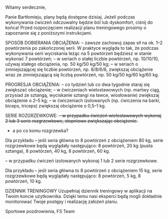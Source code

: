 Witamy serdecznie,

Panie Bartłomieju, plany będą dostępne dzisiaj. Jeżeli podczas wykonywania ćwiczeń odczuwalny będzie ból lub dyskomfort, ciśnij do końca!
Przed rozpoczęciem realizacji planu treningowego prosimy o zapoznanie się z poniższymi instrukcjami.

SPOSÓB DOBIERANIA OBCIĄŻENIA:
– zawsze zachowuj zapas sił na ok. 1–2 powtórzenia po zakończonej serii. W praktyce wygląda to tak, że podczas wykonywania serii wyciskania leżąc na 5 powtórzeń będziesz w stanie wykonać 7 powtórzeń;
– w seriach o stałej liczbie powtórzeń, np. 10/10/10, używaj stałego obciążenia, np. 50 kg/50 kg/50 kg;
– w seriach o zmniejszającej się liczbie powtórzeń, np. 8/8/6/6, zwiększaj obciążenie wraz ze zmniejszającą się liczbą powtórzeń, np. 50 kg/50 kg/60 kg/60 kg.

PROGRESJA OBCIĄŻENIA:
– co tydzień lub co dwa tygodnie staraj się zwiększać obciążenie;
– w ćwiczeniach wielostawowych (np. martwy ciąg, przysiad ze sztangą, wyciskanie sztangi na ławce, wiosłowanie) zwiększaj obciążenie o 2–5 kg;
– w ćwiczeniach izolowanych (np. ćwiczenia na barki, biceps, triceps) zwiększaj obciążenie o 0,5–1 kg.

SERIE ROZGRZEWKOWE:
~~– w przypadku ćwiczeń wielostawowych wykonaj 2 lub 3 serie rozgrzewkowe, stopniowo zwiększając obciążenie.~~
- a po co komu rozgrzewka?

Dla przykładu – jeśli seria główna to 8 powtórzeń z obciążeniem 80 kg, serie rozgrzewkowe będą wyglądały następująco:
8 powtórzeń, 20 kg (pusta sztanga),
8 powtórzeń, 40 kg,
8 powtórzeń, 60 kg.

– w przypadku ćwiczeń izolowanych wykonaj 1 lub 2 serie rozgrzewkowe.

Dla przykładu – jeśli seria główna to 8 powtórzeń z obciążeniem 15 kg, serie rozgrzewkowe będą wyglądały następująco:
8 powtórzeń, 5 kg,
8 powtórzeń, 10 kg.

DZIENNIK TRENINGOWY
Uzupełniaj dziennik treningowy w aplikacji na Twoim koncie użytkownika. Dzięki temu nasi eksperci będą mogli dokładnie monitorować Twoje postępy i realizację założeń planu.

Sportowe pozdrowienia,
FS Team
